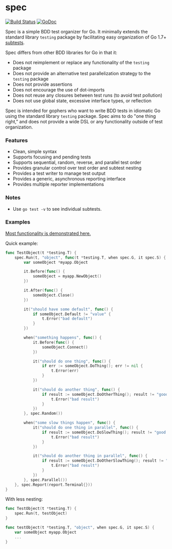 # spec

[![Build Status](https://travis-ci.org/sclevine/spec.svg?branch=master)](https://travis-ci.org/sclevine/spec)
[![GoDoc](https://godoc.org/github.com/sclevine/spec?status.svg)](https://godoc.org/github.com/sclevine/spec)

Spec is a simple BDD test organizer for Go. It minimally extends the standard
library `testing` package by facilitating easy organization of Go 1.7+
[subtests](https://blog.golang.org/subtests).

Spec differs from other BDD libraries for Go in that it:
- Does not reimplement or replace any functionality of the `testing` package
- Does not provide an alternative test parallelization strategy to the `testing` package
- Does not provide assertions
- Does not encourage the use of dot-imports
- Does not reuse any closures between test runs (to avoid test pollution)
- Does not use global state, excessive interface types, or reflection

Spec is intended for gophers who want to write BDD tests in idiomatic Go using
the standard library `testing` package. Spec aims to do "one thing right,"
and does not provide a wide DSL or any functionality outside of test
organization.

### Features

- Clean, simple syntax
- Supports focusing and pending tests
- Supports sequential, random, reverse, and parallel test order
- Provides granular control over test order and subtest nesting
- Provides a test writer to manage test output
- Provides a generic, asynchronous reporting interface
- Provides multiple reporter implementations

### Notes

- Use `go test -v` to see individual subtests.

### Examples

[Most functionality is demonstrated here.](spec_test.go#L238)

Quick example:

```go
func TestObject(t *testing.T) {
    spec.Run(t, "object", func(t *testing.T, when spec.G, it spec.S) {
        var someObject *myapp.Object

        it.Before(func() {
            someObject = myapp.NewObject()
        })

        it.After(func() {
            someObject.Close()
        })

        it("should have some default", func() {
            if someObject.Default != "value" {
                t.Error("bad default")
            }
        })

        when("something happens", func() {
            it.Before(func() {
                someObject.Connect()
            })

            it("should do one thing", func() {
                if err := someObject.DoThing(); err != nil {
                    t.Error(err)
                }
            })

            it("should do another thing", func() {
                if result := someObject.DoOtherThing(); result != "good result" {
                    t.Error("bad result")
                }
            })
        }, spec.Random())

        when("some slow things happen", func() {
            it("should do one thing in parallel", func() {
                if result := someObject.DoSlowThing(); result != "good result" {
                    t.Error("bad result")
                }
            })

            it("should do another thing in parallel", func() {
                if result := someObject.DoOtherSlowThing(); result != "good result" {
                    t.Error("bad result")
                }
            })
        }, spec.Parallel())
    }, spec.Report(report.Terminal{}))
}
```

With less nesting:

```go
func TestObject(t *testing.T) {
    spec.Run(t, testObject)
}

func testObject(t *testing.T, "object", when spec.G, it spec.S) {
    var someObject myapp.Object
    ...
}
```

